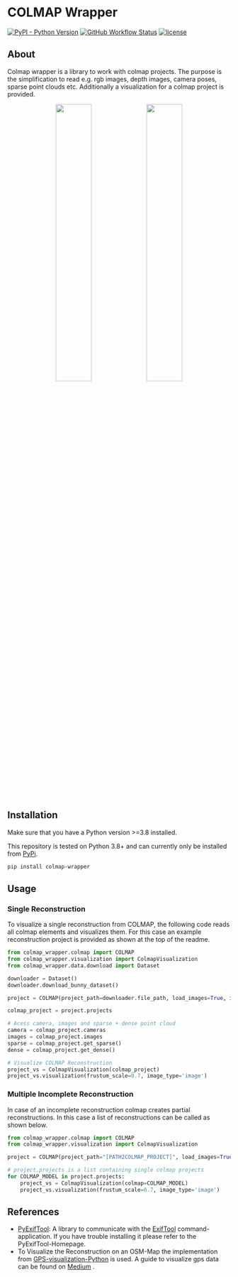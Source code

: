 # COLMAP Wrapper

<a href="https://img.shields.io/pypi/pyversions/colmap-wrapper"><img alt="PyPI - Python Version" src="https://img.shields.io/pypi/pyversions/colmap-wrapper"></a>
<a href="https://github.com/meyerls/colmap-wrapper/actions"><img alt="GitHub Workflow Status" src="https://img.shields.io/github/workflow/status/meyerls/colmap-wrapper/Python%20package"></a>
<a href="https://github.com/meyerls/colmap_wrapper/blob/main/LICENSE"><img alt="license" src="https://img.shields.io/github/license/meyerls/colmap-wrapper"></a>

## About

Colmap wrapper is a library to work with colmap projects. The purpose is the simplification to read e.g. rgb images,
depth
images, camera poses, sparse point clouds etc. Additionally a visualization for a colmap project is provided.

<p align="center">
    <img width="40%" src="img/img_1.png">
    <img width="40%" src="img/img_2.png">
</p>

## Installation

Make sure that you have a Python version >=3.8 installed.

This repository is tested on Python 3.8+ and can currently only be installed
from [PyPi](https://pypi.org/project/colmap-wrapper/).

 ````bash
pip install colmap-wrapper
 ````

## Usage

### Single Reconstruction

To visualize a single reconstruction from COLMAP, the following code reads all colmap elements and visualizes them. For
this case an example reconstruction project is provided as shown at the top of the readme. 

```python
from colmap_wrapper.colmap import COLMAP
from colmap_wrapper.visualization import ColmapVisualization
from colmap_wrapper.data.download import Dataset

downloader = Dataset()
downloader.download_bunny_dataset()

project = COLMAP(project_path=downloader.file_path, load_images=True, image_resize=0.3)

colmap_project = project.projects

# Acess camera, images and sparse + dense point cloud
camera = colmap_project.cameras
images = colmap_project.images
sparse = colmap_project.get_sparse()
dense = colmap_project.get_dense()

# Visualize COLMAP Reconstruction
project_vs = ColmapVisualization(colmap_project)
project_vs.visualization(frustum_scale=0.7, image_type='image')
```

### Multiple Incomplete Reconstruction

In case of an incomplete reconstruction colmap creates partial reconstructions. In this case a list of
reconstructions can be called as shown below.

```python
from colmap_wrapper.colmap import COLMAP
from colmap_wrapper.visualization import ColmapVisualization

project = COLMAP(project_path="[PATH2COLMAP_PROJECT]", load_images=True, image_resize=0.3)

# project.projects is a list containing single colmap projects
for COLMAP_MODEL in project.projects:
    project_vs = ColmapVisualization(colmap=COLMAP_MODEL)
    project_vs.visualization(frustum_scale=0.7, image_type='image')
```

## References

* [PyExifTool](https://github.com/sylikc/pyexiftool): A library to communicate with the [ExifTool](https://exiftool.org)
  command- application. If you have trouble installing it please refer to the PyExifTool-Homepage.
* To Visualize the Reconstruction on an OSM-Map the implementation
  from [GPS-visualization-Python](https://github.com/tisljaricleo/GPS-visualization-Python) is used. A guide to
  visualize gps data can be found
  on [Medium](https://towardsdatascience.com/simple-gps-data-visualization-using-python-and-open-street-maps-50f992e9b676)
  .
